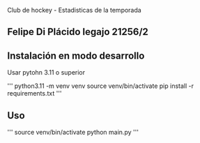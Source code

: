 Club de hockey - Estadisticas de la temporada

Felipe Di Plácido
legajo 21256/2
------------------------------

Instalación en modo desarrollo
------------------------------
Usar pytohn 3.11 o superior

'''
python3.11 -m venv venv
source venv/bin/activate
pip install -r requirements.txt
'''

Uso
------------------------------
'''
source venv/bin/activate
python main.py
'''